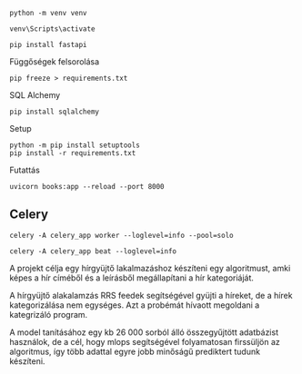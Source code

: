     
    python -m venv venv

    venv\Scripts\activate

    pip install fastapi

Függőségek felsorolása

    pip freeze > requirements.txt

SQL Alchemy

    pip install sqlalchemy 

Setup

    python -m pip install setuptools
    pip install -r requirements.txt

Futattás

    uvicorn books:app --reload --port 8000

## Celery

    celery -A celery_app worker --loglevel=info --pool=solo

    celery -A celery_app beat --loglevel=info

A projekt célja egy hírgyüjtő lakalmazáshoz készíteni egy algoritmust, amki képes a hír címéből és a leírásből megállapítani a hír kategoriáját.

A hírgyüjtő alakalamzás RRS feedek segítségével gyüjti a híreket, de a hírek kategorizálása nem egységes. Azt a probémát hívaott megoldani a kategrizáló program.

A model tanításához egy kb 26 000 sorból álló összegyűjtött adatbázist használok, de a cél, hogy mlops segítségével folyamatosan firssüljön az algoritmus, így több adattal egyre jobb minőságű prediktert tudunk készíteni.